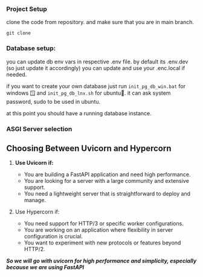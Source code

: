 ### Project Setup

clone the code from repository. and make sure that you are in main branch.

`git clone `

### Database setup:
you can update db env vars in respective .env file. by default its .env.dev (so just update it accordingly) you can update and use your .enc.local if needed.

if you want to create your own database just run `init_pg_db_win.bat` for windows 🪟 and `init_pg_db_lnx.sh` for ubuntu🐧.
it can ask system password, sudo to be used in ubuntu.

at this point you should have a running database instance.


### ASGI Server selection

## Choosing Between Uvicorn and Hypercorn

1. **Use Uvicorn if:**

    - You are building a FastAPI application and need high performance.
    - You are looking for a server with a large community and extensive support.
    - You need a lightweight server that is straightforward to deploy and manage.

2. Use Hypercorn if:
    - You need support for HTTP/3 or specific worker configurations.
    - You are working on an application where flexibility in server configuration is crucial.
    - You want to experiment with new protocols or features beyond HTTP/2.

**_So we will go with uvicorn for high performance and simplicity, especially because we are  using FastAPI_**